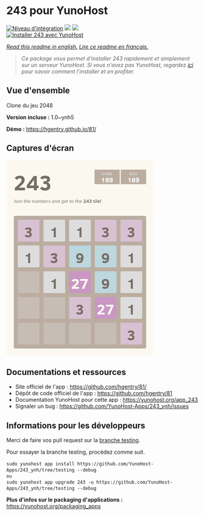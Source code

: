 # 243 pour YunoHost

[![Niveau d'intégration](https://dash.yunohost.org/integration/243.svg)](https://dash.yunohost.org/appci/app/243) ![](https://ci-apps.yunohost.org/ci/badges/243.status.svg) ![](https://ci-apps.yunohost.org/ci/badges/243.maintain.svg)  
[![Installer 243 avec YunoHost](https://install-app.yunohost.org/install-with-yunohost.svg)](https://install-app.yunohost.org/?app=243)

*[Read this readme in english.](./README.md)*
*[Lire ce readme en français.](./README_fr.md)*

> *Ce package vous permet d'installer 243 rapidement et simplement sur un serveur YunoHost.
Si vous n'avez pas YunoHost, regardez [ici](https://yunohost.org/#/install) pour savoir comment l'installer et en profiter.*

## Vue d'ensemble

Clone du jeu 2048

**Version incluse :** 1.0~ynh5

**Démo :** https://hgentry.github.io/81/

## Captures d'écran

![](./doc/screenshots/Screenshot-243.jpg)

## Documentations et ressources

* Site officiel de l'app : https://github.com/hgentry/81/
* Dépôt de code officiel de l'app : https://github.com/hgentry/81
* Documentation YunoHost pour cette app : https://yunohost.org/app_243
* Signaler un bug : https://github.com/YunoHost-Apps/243_ynh/issues

## Informations pour les développeurs

Merci de faire vos pull request sur la [branche testing](https://github.com/YunoHost-Apps/243_ynh/tree/testing).

Pour essayer la branche testing, procédez comme suit.
```
sudo yunohost app install https://github.com/YunoHost-Apps/243_ynh/tree/testing --debug
ou
sudo yunohost app upgrade 243 -u https://github.com/YunoHost-Apps/243_ynh/tree/testing --debug
```

**Plus d'infos sur le packaging d'applications :** https://yunohost.org/packaging_apps
